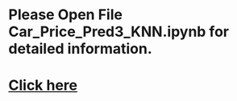 # Please Open File Car_Price_Pred3_KNN.ipynb for detailed information.
# [Click here](Car_Price_Pred3_KNN.ipynb)
